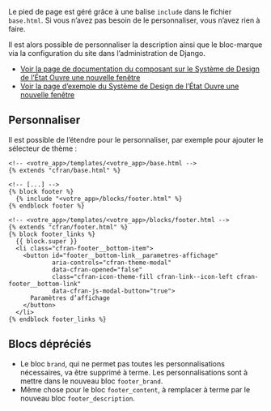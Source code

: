 Le pied de page est géré grâce à une balise `include` dans le fichier `base.html`. Si vous n’avez pas besoin de le personnaliser, vous n’avez rien à faire.

Il est alors possible de personnaliser la description ainsi que le bloc-marque via la configuration du site dans l’administration de Django.

- <a class="cfran-link cfran-icon-external-link-line cfran-link--icon-right cfran-link--lg" href="https://www.systeme-de-design.gouv.fr/elements-d-interface/composants/pied-de-page" target="_blank" rel="noopener noreferrer">
        Voir la page de documentation du composant sur le Système de Design de l’État
        <span class="cfran-sr-only">Ouvre une nouvelle fenêtre</span>
  </a>
- <a class="cfran-link cfran-icon-external-link-line cfran-link--icon-right cfran-link--lg" href="https://main--ds-gouv.netlify.app/example/component/footer/" target="_blank" rel="noopener noreferrer">
        Voir la page d’exemple du Système de Design de l’État
        <span class="cfran-sr-only">Ouvre une nouvelle fenêtre</span>
  </a>

## Personnaliser

Il est possible de l’étendre pour le personnaliser, par exemple pour ajouter le sélecteur de thème :

```{.django}
<!-- <votre_app>/templates/<votre_app>/base.html -->
{% extends "cfran/base.html" %}

<!-- [...] -->
{% block footer %}
  {% include "<votre_app>/blocks/footer.html" %}
{% endblock footer %}

```

```
<!-- <votre_app>/templates/<votre_app>/blocks/footer.html -->
{% extends "cfran/footer.html" %}
{% block footer_links %}
  {{ block.super }}
  <li class="cfran-footer__bottom-item">
    <button id="footer__bottom-link__parametres-affichage"
            aria-controls="cfran-theme-modal"
            data-cfran-opened="false"
            class="cfran-icon-theme-fill cfran-link--icon-left cfran-footer__bottom-link"
            data-cfran-js-modal-button="true">
      Paramètres d’affichage
    </button>
  </li>
{% endblock footer_links %}
```

## Blocs dépréciés
- Le bloc `brand`, qui ne permet pas toutes les personnalisations nécessaires, va être supprimé à terme. Les personnalisations sont à mettre dans le nouveau bloc `footer_brand`.
- Même chose pour le bloc `footer_content`, à remplacer à terme par le nouveau bloc `footer_description`.
